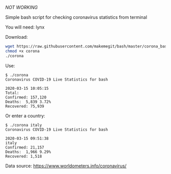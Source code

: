 *NOT WORKING*

Simple bash script for checking coronavirus statistics from terminal

You will need: lynx

Download:
```bash
wget https://raw.githubusercontent.com/makemegit/bash/master/corona_bash/corona
chmod +x corona
./corona
```
Use:
```
$ ./corona 
Coronavirus COVID-19 Live Statistics for bash

2020-03-15 10:05:15
Total:
Confirmed: 157,120
Deaths:  5,839 3.72%
Recovered: 75,939
```
Or enter a country:

```
$ ./corona italy
Coronavirus COVID-19 Live Statistics for bash

2020-03-15 09:51:38
italy
Confirmed: 21,157
Deaths:  1,966 9.29%
Recovered: 1,518
```
Data source: https://www.worldometers.info/coronavirus/
